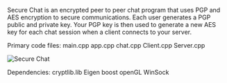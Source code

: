 Secure Chat is an encrypted peer to peer chat program that uses PGP and AES encryption to secure communications. Each user generates a PGP public and private key. Your PGP key is then used to generate a new AES key for each chat session when a client connects to your server.

Primary code files:
main.cpp
app.cpp
chat.cpp
Client.cpp
Server.cpp


![Secure Chat](https://i.imgur.com/h4aUQ3u.png)


Dependencies:
cryptlib.lib
Eigen
boost
openGL
WinSock
